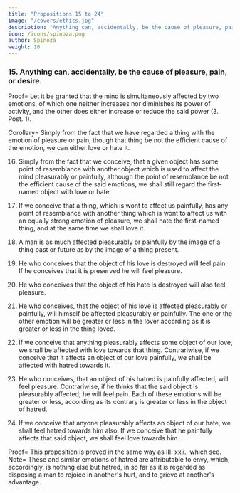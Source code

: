 ```yaml
---
title: "Propositions 15 to 24"
image: "/covers/ethics.jpg"
description: "Anything can, accidentally, be the cause of pleasure, pain, or desire"
icon: /icons/spinoza.png
author: Spinoza
weight: 10
---
```




### 15. Anything can, accidentally, be the cause of pleasure, pain, or desire. 

Proof=  Let it be granted that the mind is simultaneously affected by two emotions, of which one neither increases nor diminishes its power of activity, and the other does either increase or reduce the said power (3. Post. 1).

<!-- From the foregoing proposition it is evident that, whenever the mind is afterwards affected by the former, through its true cause, which (by hypothesis) neither increases nor diminishes its power of action, it will be at the same time affected by the latter, which does increase or diminish its power of activity, that is (3.11. note) it will be affected with pleasure or pain.
Thus the former of the two emotions will, not through itself, but accidentally, be the cause of pleasure or pain.
In the same way also it can be easily shown, that a thing may be accidentally the cause of desire. Q.E.D. -->

Corollary=  Simply from the fact that we have regarded a thing with the emotion of pleasure or pain, though that thing be not the efficient cause of the emotion, we can either love or hate it. 

<!-- Proof=  For from this fact alone it arises (3.14), that the mind afterwards conceiving the said thing is affected with the emotion of pleasure or pain, that is (3.11 note), according as the power of the mind and body may be increased or diminished, etc.
Consequently (3.12), according as the mind may desire or shrink from the conception of it (3.13 Coroll.), in other words (3.13. note), according as it may love or hate the same. Q.E.D.
Note=  Hence we understand how we can love or hate a thing without any cause for our emotion being known to us, merely from sympathy or antipathy.
We should refer to the same category those objects, which affect us pleasurably or painfully, simply because they resemble other objects which affect us in the same way.
I will show this in the next Proposition.
I know that certain authors who first introduced the terms "sympathy" and "antipathy," wished to signify some occult qualities in things.
Nevertheless, I think we can use those terms to indicate known or manifest qualities.
 -->

16. Simply from the fact that we conceive, that a given object has some point of resemblance with another object which is used to affect the mind pleasurably or painfully, although the point of resemblance be not the efficient cause of the said emotions, we shall still regard the first-named object with love or hate. 

<!-- Proof=  The point of resemblance was in the object (by hypothesis), when we regarded it with pleasure or pain, thus (3.14), when the mind is affected by the image thereof, it will straightway be affected by one or the other emotion, and consequently the thing, which we perceive to have the same point of resemblance, will be accidentally (3.15) a cause of pleasure or pain.
Thus (by the foregoing Corollary), although the point in which the two objects resemble one another be not the efficient cause of the emotion, we shall still regard the first-named object with love or hate. Q.E.D. -->

17. If we conceive that a thing, which is wont to affect us painfully, has any point of resemblance with another thing which is wont to affect us with an equally strong emotion of pleasure, we shall hate the first-named thing, and at the same time we shall love it. 

<!-- Proof=  The given thing is (by hypothesis) in itself a cause of pain, and (3.13. note), in so far as we imagine it with this emotion, we shall hate it= 
Further, inasmuch as we conceive that it has some point of resemblance to something else, which is wont to affect us with an equally strong emotion of pleasure, we shall with an equally strong impulse of pleasure love it (3.16).
Thus we shall both hate and love the same thing. Q.E.D.
Note=  This disposition of the mind, which arises from two contrary emotions, is called vacillation; it stands to the emotions in the same relation as doubt does to the imagination (2.44. note).
Vacillation and doubt do not differ from each other, except as greater differs from less.
But we must bear in mind that I have deduced this vacillation from causes, which give rise through themselves to one of the emotions, and to the other accidentally.
I have done this so that they might be more easily deduced from what went before.
But I do not deny that vacillation of the disposition generally arises from an object, which is the efficient cause of both emotions.
The human body is composed (2. Post. 1) of a variety of individual parts of different nature, and may therefore (Ax. 1 after Lemma 3 after 2.13.) be affected in a variety of different ways by one and the same body.
On the contrary, as one and the same thing can be affected in many ways, it can also in many different ways affect one and the same part of the body.
Hence we can easily conceive, that one and the same object may be the cause of many and conflicting emotions.
-->

18. A man is as much affected pleasurably or painfully by the image of a thing past or future as by the image of a thing present. 

<!-- Proof=  So long as a man is affected by the image of anything, he will regard that thing as present, even though it be non—existent (2.17. and Coroll.), he will not conceive it as past or future, except in so far as its image is joined to the image of time past or future (2.44. note).
Wherefore the image of a thing, regarded in itself alone, is identical, whether it be referred to time past, time future, or time present.
That is (2.16. Coroll.), the disposition or emotion of the body is identical, whether the image be of a thing past, future, or present.
Thus the emotion of pleasure or pain is the same, whether the image be of a thing past or future. Q.E.D.
Note 1=  I call a thing past or future, as we either have been or shall be affected by it.
For instance, according as= 
we have seen it,
we are about to see it,
it has recreated us,
it will recreate us,
it has harmed us, or
it will harm us.
We affirm a thing's existence as we thus conceive it.
That is, the body is affected by no emotion which excludes the thing's existence.
Therefore (2.17.) the body is affected by the thing's image in the same way as if the thing were actually present.
However, those who have had many experiences generally vacillate when they regard a thing as future or past, and are usually in doubt about its issue (2.44 note).
It follows that the emotions arising from similar images of things are not so constant, but are generally disturbed by the images of other things, until people become assured of the issue.
Note 2=  We can thus understand what is meant by the terms Hope, Fear, Confidence, Despair, Joy, and Disappointment.[5]
Hope is just an inconstant pleasure, arising from the image of something future or past, of which we do not yet know the issue.
On the other hand, fear is an inconstant pain also arising from the image of something which we are in doubt of.
If the element of doubt is removed from these emotions, hope becomes Confidence and fear becomes Despair.
In other words, Pleasure or Pain arising from the image of something concerning which we have hoped or feared.
Joy is Pleasure arising from the image of something past of which we have doubted the issue.
Disappointment is the Pain opposed to Joy.
[5] Conscientiæ morsus—thus rendered by Mr. Pollock. -->


19. He who conceives that the object of his love is destroyed will feel pain.
If he conceives that it is preserved he will feel pleasure.

<!-- Proof=  As far as possible, the mind endeavours to conceive those things which increase or help the body's power of activity (3.12.).
In other words (3.12. note), those things which it loves.
But conception is helped by those things which postulate the existence of a thing, and contrariwise is hindered by those which exclude the existence of a thing (2.17).
Therefore the images of things, which postulate the existence of an object of love, help the mind's endeavour to conceive the object of love, in other words (3.11. note), affect the mind pleasurably.
On the contrary, those things which exclude the existence of an object of love, hinder the aforesaid mental endeavour.
In other words, affect the mind painfully.
He, therefore, who conceives that the object of his love is destroyed will feel pain, etc. Q.E.D.
 -->

20. He who conceives that the object of his hate is destroyed will also feel pleasure. 

<!-- Proof=  The mind (3.13.) endeavours to conceive those things, which exclude the existence of things whereby the body's power of activity is diminished or constrained; that is (3.13. note).
It endeavours to conceive such things as exclude the existence of what it hates.
Therefore the image of a thing, which excludes the existence of what the mind hates, helps the aforesaid mental effort.
In other words (3.11. note), affects the mind pleasurably.
Thus, he who conceives that the object of his hate is destroyed will feel pleasure. Q.E.D.
 -->

21. He who conceives, that the object of his love is affected pleasurably or painfully, will himself be affected pleasurably or painfully.
The one or the other emotion will be greater or less in the lover according as it is greater or less in the thing loved.

<!-- Proof=  The images of things (as we showed in 3.19) which postulate the existence of the object of love, help the mind's endeavour to conceive the said object.
But pleasure postulates the existence of something feeling pleasure, so much the more in proportion as the emotion of pleasure is greater; for it is (3.11. note) a transition to a greater perfection.
Therefore, the image of pleasure in the object of love helps the mental endeavour of the lover.
That is, it affects the lover pleasurably, and so much the more, in proportion as this emotion may have been greater in the object of love.
This was our first point.
Further, in so far as a thing is affected with pain, it is to that extent destroyed, the extent being in proportion to the amount of pain (3.11. note).
Therefore (3.19.) he who conceives, that the object of his love is affected painfully, will himself be affected painfully, in proportion as the said emotion is greater or less in the object of love. Q.E.D.
 -->

22. If we conceive that anything pleasurably affects some object of our love, we shall be affected with love towards that thing.
Contrariwise, if we conceive that it affects an object of our love painfully, we shall be affected with hatred towards it.

<!-- Proof=  He, who affects pleasurably or painfully the object of our love, affects us also pleasurably or painfully—that is, if we conceive the loved object as affected with the said pleasure or pain (3.21).
But this pleasure or pain is postulated to come to us accompanied by the idea of an external cause; therefore (III. xiii. note), if we conceive that anyone affects an object of our love pleasurably or painfully, we shall be affected with love or hatred towards him. Q.E.D.
Note=  Prop. 21 explains to us the nature of Pity, which we may define as pain arising from another's hurt.
What term we can use for pleasure arising from another's gain, I know not.
We will call the love towards him who confers a benefit on another, Approval;
The hatred towards him who injures another, we will call Indignation.
We must further remark, that we not only feel pity for a thing which we have loved (as shown in 3. 21), but also for a thing which we have hitherto regarded without emotion, provided that we deem that it resembles ourselves (as I will show presently).
Thus, we bestow approval on one who has benefited anything resembling ourselves.
Contrariwise, are indignant with him who has done it an injury. -->


23. He who conceives, that an object of his hatred is painfully affected, will feel pleasure.
Contrariwise, if he thinks that the said object is pleasurably affected, he will feel pain.
Each of these emotions will be greater or less, according as its contrary is greater or less in the object of hatred.

<!-- Proof=  In so far as an object of hatred is painfully affected, it is destroyed, to an extent proportioned to the strength of the pain (3.11. note).
Therefore, he (3.20.) who conceives, that some object of his hatred is painfully affected, will feel pleasure, to an extent proportioned to the amount of pain he conceives in the object of his hatred.
This was our first point. Again, pleasure postulates the existence of the pleasurably affected thing (3.11. note), in proportion as the pleasure is greater or less.
If anyone imagines that an object of his hatred is pleasurably affected, this conception (3.13.) will hinder his own endeavour to persist; in other words (3.11. note), he who hates will be painfully affected. Q.E.D.
Note=  This pleasure can scarcely be felt unalloyed, and without any mental conflict.
For (as I am about to show in Prop. 27.), in so far as a man conceives that something similar to himself is affected by pain, he will himself be affected in like manner; and he will have the contrary emotion in contrary circumstances.
But here we are regarding hatred only.
 -->

24. If we conceive that anyone pleasurably affects an object of our hate, we shall feel hatred towards him also. If we conceive that he painfully affects that said object, we shall feel love towards him. 

Proof=  This proposition is proved in the same way as III. xxii., which see. Note=  These and similar emotions of hatred are attributable to envy, which, accordingly, is nothing else but hatred, in so far as it is regarded as disposing a man to rejoice in another's hurt, and to grieve at another's advantage. 


